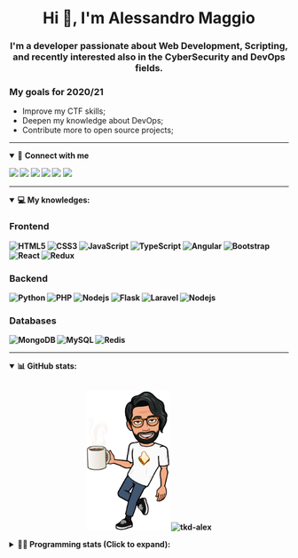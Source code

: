 <h1 align="center">Hi 👋, I'm Alessandro Maggio</h1>
<h3 align="center">I'm a developer passionate about Web Development, Scripting, and recently interested also in the CyberSecurity and DevOps fields.</h3>

### My goals for 2020/21
- Improve my CTF skills;
- Deepen my knowledge about DevOps;
- Contribute more to open source projects;

____

<details open>
<summary>🤝 <b>Connect with me<b></summary>

<p align = "center">

[<img src="https://img.shields.io/badge/twitter-1DA1F2.svg?&style=for-the-badge&logo=twitter&logoColor=white" />](https://twitter.com/TkdAxel)
[<img src ="https://img.shields.io/badge/portfolio-web-%23.svg?&style=for-the-badge&logo=&logoColor=white%22">](https://alessandromaggio.it/)
[<img src ="https://img.shields.io/badge/Telegram-1ca0f1.svg?&style=for-the-badge&logo=Telegram&logoColor=white%22&link=https://t.me/TkdAlex">](https://t.me/TkdAlex/)
[<img src="https://img.shields.io/badge/gmail-c14438.svg?&style=for-the-badge&logo=Gmail&logoColor=white&link=mailto:alex.tkd.alex@gmail.com"/>](mailto:alex.tkd.alex@gmail.com)
[<img src="https://img.shields.io/badge/linkedin-0077B5.svg?&style=for-the-badge&logo=linkedin&logoColor=white" />](https://www.linkedin.com/in/aalessandromaggio/)
[<img src = "https://img.shields.io/badge/instagram-E4405F.svg?&style=for-the-badge&logo=instagram&logoColor=white">](https://www.instagram.com/tkd_alex/)
<!--- [![Visits Badge](https://badges.pufler.dev/visits/tkd-alex/tkd-alex?style=for-the-badge&color=blue)](https://github.com/tkd-alex/tkd-alex) -->

</p>

</details>

---

<details open>
<summary>💻 <b>My knowledges</b>: </summary>

### Frontend
![HTML5](https://img.shields.io/badge/-HTML5-E34F26.svg?style=for-the-badge&logo=html5&logoColor=ffffff)
![CSS3](https://img.shields.io/badge/-CSS3-1572B6.svg?style=for-the-badge&logo=css3)
![JavaScript](https://img.shields.io/badge/-JavaScript-282C34?style=for-the-badge&logo=javascript)
![TypeScript](https://img.shields.io/badge/-TypeScript-007ACC?style=for-the-badge&logo=typescript)
![Angular](https://img.shields.io/badge/-Angular-DD0031?style=for-the-badge&logo=angular)
![Bootstrap](https://img.shields.io/badge/-Bootstrap-563D7C.svg?style=for-the-badge&logo=bootstrap)
![React](https://img.shields.io/badge/-React-282C34.svg?style=for-the-badge&logo=react&logoColor=ffffff)
![Redux](https://img.shields.io/badge/-Redux-764ABC.svg?style=for-the-badge&logo=redux)

### Backend
![Python](https://img.shields.io/badge/-Python-3776AB.svg?style=for-the-badge&logo=Python&logoColor=ffffff)
![PHP](https://img.shields.io/badge/-PHP-777BB4.svg?style=for-the-badge&logo=PHP&logoColor=ffffff)
![Nodejs](https://img.shields.io/badge/-Bash-4EAA25.svg?style=for-the-badge&logo=gnu-bash&logoColor=ffffff)
![Flask](https://img.shields.io/badge/-Flask-282C34.svg?style=for-the-badge&logo=flask)
![Laravel](https://img.shields.io/badge/-Laravel-FF2D20.svg?style=for-the-badge&logo=laravel&logoColor=ffffff)
![Nodejs](https://img.shields.io/badge/-Nodejs-339933.svg?style=for-the-badge&logo=Node.js&logoColor=ffffff)

### Databases
![MongoDB](https://img.shields.io/badge/-MongoDB-47A248?style=for-the-badge&logo=mongodb&logoColor=ffffff)
![MySQL](https://img.shields.io/badge/-MySQL-4479A1?style=for-the-badge&logo=mysql&logoColor=ffffff)
![Redis](https://img.shields.io/badge/-Redis-DC382D?style=for-the-badge&logo=Redis&logoColor=ffffff)

</details>

---

<details open>
 <summary>📊 <b>GitHub stats</b>: </summary>

<br>

<p align = "center">
    <img src="https://raw.githubusercontent.com/Tkd-Alex/tkd-alex/master/images/321517cd-ff68-41a7-b0d1-e765680568a7-8b6448d9-c944-4146-b633-adbdd25cb471-v1.png" height="250" />
    <img src="https://github-readme-stats.vercel.app/api?username=tkd-alex&show_icons=true&count_private=true&hide_border=true&line_height=25" alt="tkd-alex">
</p>

</design>

<details>
 <summary>👨‍💻 <b>Programming stats (Click to expand)</b>: </summary>
 
<!--START_SECTION:waka-->
**I'm an Early 🐤** 

```text
🌞 Morning    230 commits    █████░░░░░░░░░░░░░░░░░░░░   20.25% 
🌆 Daytime    456 commits    ██████████░░░░░░░░░░░░░░░   40.14% 
🌃 Evening    415 commits    █████████░░░░░░░░░░░░░░░░   36.53% 
🌙 Night      35 commits     ░░░░░░░░░░░░░░░░░░░░░░░░░   3.08%

```
📅 **I'm Most Productive on Wednesday** 

```text
Monday       167 commits    ███░░░░░░░░░░░░░░░░░░░░░░   14.7% 
Tuesday      194 commits    ████░░░░░░░░░░░░░░░░░░░░░   17.08% 
Wednesday    222 commits    █████░░░░░░░░░░░░░░░░░░░░   19.54% 
Thursday     162 commits    ███░░░░░░░░░░░░░░░░░░░░░░   14.26% 
Friday       193 commits    ████░░░░░░░░░░░░░░░░░░░░░   16.99% 
Saturday     87 commits     ██░░░░░░░░░░░░░░░░░░░░░░░   7.66% 
Sunday       111 commits    ██░░░░░░░░░░░░░░░░░░░░░░░   9.77%

```


📊 **This Week I Spent My Time On** 

```text
⌚︎ Time Zone: Europe/Rome

💬 Programming Languages: 
Python                   19 hrs 19 mins      ██████████░░░░░░░░░░░░░░░   40.19% 
Kotlin                   10 hrs 26 mins      █████░░░░░░░░░░░░░░░░░░░░   21.69% 
Go                       8 hrs 10 mins       ████░░░░░░░░░░░░░░░░░░░░░   16.99% 
JavaScript               4 hrs 50 mins       ██░░░░░░░░░░░░░░░░░░░░░░░   10.08% 
XML                      3 hrs 26 mins       █░░░░░░░░░░░░░░░░░░░░░░░░   7.14%

🔥 Editors: 
Sublime Text             23 hrs 53 mins      ████████████░░░░░░░░░░░░░   49.68% 
Android Studio           14 hrs 6 mins       ███████░░░░░░░░░░░░░░░░░░   29.32% 
VS Code                  10 hrs 5 mins       █████░░░░░░░░░░░░░░░░░░░░   21.0%

🐱‍💻 Projects: 
Search Utility           13 hrs 56 mins      ███████░░░░░░░░░░░░░░░░░░   28.97% 
CycleTLS                 9 hrs 16 mins       ████░░░░░░░░░░░░░░░░░░░░░   19.29% 
1-CycleTLS               5 hrs 22 mins       ██░░░░░░░░░░░░░░░░░░░░░░░   11.16% 
Fuck-Package             4 hrs 57 mins       ██░░░░░░░░░░░░░░░░░░░░░░░   10.31% 
CycleTLSForKechinator    4 hrs 37 mins       ██░░░░░░░░░░░░░░░░░░░░░░░   9.6%

💻 Operating System: 
Linux                    48 hrs 5 mins       █████████████████████████   100.0%

```

**I Mostly Code in Python** 

```text
Python                   29 repos            █████████░░░░░░░░░░░░░░░░   39.19% 
JavaScript               12 repos            ████░░░░░░░░░░░░░░░░░░░░░   16.22% 
PHP                      5 repos             █░░░░░░░░░░░░░░░░░░░░░░░░   6.76% 
HTML                     5 repos             █░░░░░░░░░░░░░░░░░░░░░░░░   6.76% 
CSS                      5 repos             █░░░░░░░░░░░░░░░░░░░░░░░░   6.76%

```



 Last Updated on 19/01/2022
<!--END_SECTION:waka-->

</details>

